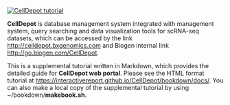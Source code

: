 [![CellDepot tutorial](https://img.shields.io/badge/CellDepot-Tutorial-salmon.svg)](https://github.com/interactivereport/CellDepot/tree/gh-pages/bookdown)

**CellDepot** is database management system integrated with management system, query searching and data visualization tools for scRNA-seq datasets, which can be accessed by the link http://celldepot.bxgenomics.com and Biogen internal link http://go.biogen.com/CellDepot. 

This is a supplemental tutorial written in Markdown, which provides the detailed guide for **CellDepot web portal**. 
Please see the HTML format tutorial at https://interactivereport.github.io/CellDepot/bookdown/docs/. 
You can also make a local copy of the supplemental tutorial by using ~/bookdown/**makebook.sh**. 

